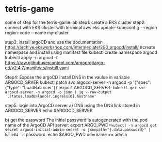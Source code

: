 # tetris-game
some of step for the terris-game lab
step1: create a EKS cluster
step2: connect with EKS cluster with terminal
  aws eks update-kubeconfig --region region-code --name my-cluster

step3: install argoCD and use the documentation
    https://archive.eksworkshop.com/intermediate/290_argocd/install/
    #create namespace and install using manifast file
  kubectl create namespace argocd
  kubectl apply -n argocd -f https://raw.githubusercontent.com/argoproj/argo-cd/v2.4.7/manifests/install.yaml

Step4: Expose the argoCD install DNS in the vaulue in variable ARGOCD_SRVER 
    kubectl patch svc argocd-server -n argocd -p '{"spec": {"type": "LoadBalancer"}}'
    export ARGOCD_SERVER=`kubectl get svc argocd-server -n argocd -o json | jq --raw-output '.status.loadBalancer.ingress[0].hostname'`

step5: login into ArgoCD server 
  a) DNS
  using the DNS link stored in ARGOCD_SERVER
    echo $ARGOCD_SERVER
  
  b) get the password
    The initial password is autogenerated with the pod name of the ArgoCD API server:
      export ARGO_PWD=`kubectl -n argocd get secret argocd-initial-admin-secret -o jsonpath="{.data.password}" | base64 -d`
      password: echo $ARGO_PWD
      username == admin
   





  
  

